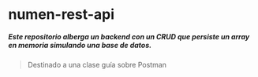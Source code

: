 # numen-rest-api


##### Este repositorio alberga un backend con un CRUD que persiste un array en memoria simulando una base de datos.

> Destinado a una clase guía sobre Postman
